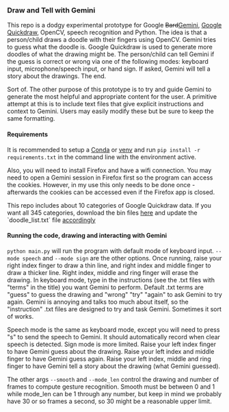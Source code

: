 ### Draw and Tell with Gemini

This repo is a dodgy experimental prototype for Google ~~Bard~~[Gemini](https://gemini.google.com/), [Google Quickdraw](https://quickdraw.withgoogle.com/), OpenCV, speech recognition and Python. The idea is that a person/child draws a doodle with their fingers using OpenCV. Gemini tries to guess what the doodle is. Google Quickdraw is used to generate more doodles of what the drawing might be. The person/child can tell Gemini if the guess is correct or wrong via one of the following modes: keyboard input, microphone/speech input, or hand sign. If asked, Gemini will tell a story about the drawings. The end.

Sort of. The other purpose of this prototype is to try and guide Gemini to generate the most helpful and appropriate content for the user. A primitive attempt at this is to include text files that give explicit instructions and context to Gemini. Users may easily modify these but be sure to keep the same formatting.

#### Requirements

It is recommended to setup a [Conda](https://conda.io/projects/conda/en/latest/user-guide/getting-started.html) or [venv](https://docs.python.org/3/library/venv.html#creating-virtual-environments) and run `pip install -r requirements.txt` in the command line with the environment active. 

Also, you will need to install Firefox and have a wifi connection. You may need to open a Gemini session in Firefox first so the program can access the cookies. However, in my use this only needs to be done once - afterwards the cookies can be accessed even if the Firefox app is closed. 

This repo includes about 10 categories of Google Quickdraw data. If you want all 345 categories, download the bin files [here](https://console.cloud.google.com/storage/browser/quickdraw_dataset/full;tab=objects?prefix=&forceOnObjectsSortingFiltering=false&pageState=(%22StorageObjectListTable%22:(%22f%22:%22%255B%255D%22))) and update the `doodle_list.txt` file [accordingly](https://raw.githubusercontent.com/googlecreativelab/quickdraw-dataset/master/categories.txt) 

#### Running the code, drawing and interacting with Gemini

`python main.py` will run the program with default mode of keyboard input. `--mode speech` and `--mode sign` are the other options. Once running, raise your right index finger to draw a thin line, and right index and middle finger to draw a thicker line. Right index, middle and ring finger will erase the drawing. In keyboard mode, type in the instructions (see the .txt files with "terms" in the title) you want Gemini to perform. Default .txt terms are "guess" to guess the drawing and "wrong" "try" "again" to ask Gemini to try again. Gemini is annoying and talks too much about itself, so the "instruction" .txt files are designed to try and task Gemini. Sometimes it sort of works. 

Speech mode is the same as keyboard mode, except you will need to press "s" to send the speech to Gemini. It should automatically record when clear speech is detected. Sign mode is more limited. Raise your left index finger to have Gemini guess about the drawing. Raise your left index and middle finger to have Gemini guess again. Raise your left index, middle and ring finger to have Gemini tell a story about the drawing (what Gemini guessed).

The other args `--smooth` and `--mode_len` control the drawing and number of frames to compute gesture recognition. Smooth must be between 0 and 1 while mode_len can be 1 through any number, but keep in mind we probably have 30 or so frames a second, so 30 might be a reasonable upper limit. 



 


